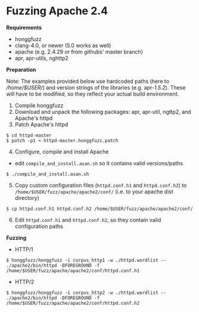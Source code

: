 # Fuzzing Apache 2.4 #

**Requirements**

  * honggfuzz
  * clang-4.0, or newer (5.0 works as well)
  * apache (e.g. 2.4.29 or from githubs' master branch)
  * apr, apr-utils, nghttp2

**Preparation**

Note: The examples provided below use hardcoded paths (here to _/home/$USER/_) and
version strings of the libraries (e.g. apr-_1.5.2_). These will have to be modified, so they reflect your actual build environment.

1. Compile honggfuzz
2. Download and unpack the following packages: apr, apr-util, ngttp2, and Apache's httpd
3. Patch Apache's httpd

```shell
$ cd httpd-master
$ patch -p1 < httpd-master.honggfuzz.patch
```
4. Configure, compile and install Apache
  * edit ```compile_and_install.asan.sh``` so it contains valid versions/paths

```shell
$ ./compile_and_install.asan.sh
```

5. Copy custom configuration files (```httpd.conf.h1``` and ```httpd.conf.h2```) to ```/home/$USER/fuzz/apache/apache2/conf/``` (i.e. to your apache dist directory)

 ```$ cp httpd.conf.h1 httpd.conf.h2 /home/$USER/fuzz/apache/apache2/conf/```

6. Edit ```httpd.conf.h1``` and ```httpd.conf.h2```, so they contain valid configuration paths

**Fuzzing**

  * HTTP/1

 ```$ honggfuzz/honggfuzz -i corpus_http1 -w ./httpd.wordlist -- ./apache2/bin/httpd -DFOREGROUND -f  /home/$USER/fuzz/apache/apache2/conf/httpd.conf.h1```

  * HTTP/2

```$ honggfuzz/honggfuzz -i corpus_http2 -w ./httpd.wordlist -- ./apache2/bin/httpd -DFOREGROUND -f /home/$USER/fuzz/apache/apache2/conf/httpd.conf.h2```

